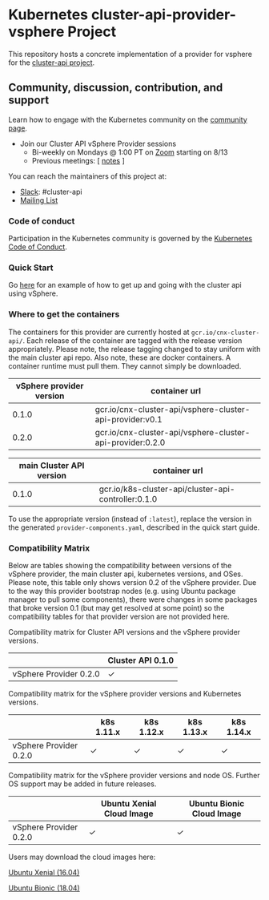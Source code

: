 # Kubernetes cluster-api-provider-vsphere Project

This repository hosts a concrete implementation of a provider for vsphere for the [cluster-api project](https://github.com/kubernetes-sigs/cluster-api).

## Community, discussion, contribution, and support

Learn how to engage with the Kubernetes community on the [community page](http://kubernetes.io/community/).

* Join our Cluster API vSphere Provider sessions
  * Bi-weekly on Mondays @ 1:00 PT on [Zoom](https://zoom.us/j/875399243) starting on 8/13
  * Previous meetings: \[ [notes](https://docs.google.com/document/d/1jQrQiOW75uWraPk4b_LWtCTHwT7EZwrWWwMdxeWOEvk/edit?usp=sharing) \]

You can reach the maintainers of this project at:

- [Slack](http://slack.k8s.io/): #cluster-api
- [Mailing List](https://groups.google.com/forum/#!forum/kubernetes-sig-cluster-lifecycle)

### Code of conduct

Participation in the Kubernetes community is governed by the [Kubernetes Code of Conduct](code-of-conduct.md).

### Quick Start

Go [here](docs/README.md) for an example of how to get up and going with the cluster api using vSphere.

### Where to get the containers

The containers for this provider are currently hosted at `gcr.io/cnx-cluster-api/`.  Each release of the
container are tagged with the release version appropriately.  Please note, the release tagging changed to
stay uniform with the main cluster api repo.  Also note, these are docker containers.  A container runtime
must pull them.  They cannot simply be downloaded.

| vSphere provider version | container url |
| --- | --- |
| 0.1.0 | gcr.io/cnx-cluster-api/vsphere-cluster-api-provider:v0.1 |
| 0.2.0 | gcr.io/cnx-cluster-api/vsphere-cluster-api-provider:0.2.0 |

| main Cluster API version | container url |
| --- | --- |
| 0.1.0 | gcr.io/k8s-cluster-api/cluster-api-controller:0.1.0 |

To use the appropriate version (instead of `:latest`), replace the version in the generated `provider-components.yaml`,
described in the quick start guide.

### Compatibility Matrix

Below are tables showing the compatibility between versions of the vSphere provider, the main cluster api,
kubernetes versions, and OSes.  Please note, this table only shows version 0.2 of the vSphere provider.  Due
to the way this provider bootstrap nodes (e.g. using Ubuntu package manager to pull some components), there
were changes in some packages that broke version 0.1 (but may get resolved at some point) so the compatibility
tables for that provider version are not provided here.
                              
Compatibility matrix for Cluster API versions and the vSphere provider versions.

| | Cluster API 0.1.0 |
|--- | --- |
| vSphere Provider 0.2.0 | ✓ |

Compatibility matrix for the vSphere provider versions and Kubernetes versions.

| |k8s 1.11.x|k8s 1.12.x|k8s 1.13.x|k8s 1.14.x|
|---|---|---|---|---|
| vSphere Provider 0.2.0 | ✓ | ✓ | ✓ | ✓ |

Compatibility matrix for the vSphere provider versions and node OS.  Further OS support may be added in future releases.

| | Ubuntu Xenial Cloud Image | Ubuntu Bionic Cloud Image |
| --- | --- | --- |
| vSphere Provider 0.2.0 | ✓ | ✓ |

Users may download the cloud images here:

[Ubuntu Xenial (16.04)](https://cloud-images.ubuntu.com/xenial/current/)

[Ubuntu Bionic (18.04)](https://cloud-images.ubuntu.com/bionic/current/)

